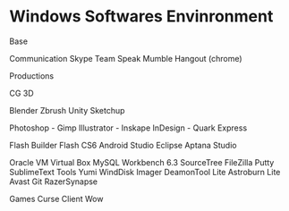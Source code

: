 # Windows Softwares Envinronment

Base

Communication
Skype
Team Speak
Mumble
Hangout (chrome)

Productions

CG 3D

Blender
Zbrush
Unity
Sketchup

Photoshop - Gimp
Illustrator - Inskape
InDesign - Quark Express

Flash Builder
Flash CS6
Android Studio
Eclipse
Aptana Studio

Oracle VM Virtual Box
MySQL Workbench 6.3
SourceTree
FileZilla
Putty
SublimeText
Tools
Yumi
WindDisk Imager
DeamonTool Lite
Astroburn Lite
Avast
Git
RazerSynapse

Games
Curse Client
Wow
